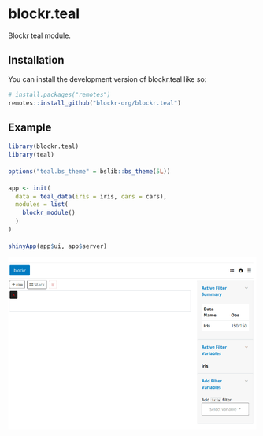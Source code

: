 <!-- badges: start -->
<!-- badges: end -->

# blockr.teal

Blockr teal module.

## Installation

You can install the development version of blockr.teal like so:

``` r
# install.packages("remotes")
remotes::install_github("blockr-org/blockr.teal")
```

## Example

``` r
library(blockr.teal)
library(teal)

options("teal.bs_theme" = bslib::bs_theme(5L))

app <- init(
  data = teal_data(iris = iris, cars = cars),
  modules = list(
    blockr_module()
  )
)

shinyApp(app$ui, app$server)
```

![](inst/images/teal.gif)
